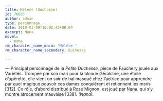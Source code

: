 ```yaml
---
title: Hélène (Duchesse)
id: 76635
author: admin
type: personnage
date: 2010-03-09T10:02:43+00:00
excerpt: Nana
novel:
  - nana
rm_character_name_main: 'Hélène '
rm_character_name_secondary: Duchesse

---
```

— Principal personnage de la _Petite Duchesse,_ pièce de Fauchery jouée aux Variétés. Trompée par son mari pour la blonde Géraldine, une étoile d&rsquo;opérette, elle vient un soir de bal masqué chez l&rsquo;actrice pour apprendre par quel magique pouvoir ces dames conquièrent et retiennent les maris [312]. Ce rôle, d&rsquo;abord distribué à Rosé Mignon, est joué par Nana, qui s&rsquo;y montre atrocement mauvaise [338]. _(Nana)._